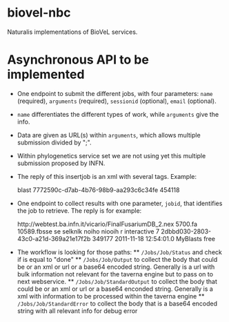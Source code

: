 biovel-nbc
==========

Naturalis implementations of BioVeL services.

Asynchronous API to be implemented
==================================

* One endpoint to submit the different jobs, with four parameters: `name` (required), 
`arguments` (required), `sessionid` (optional), `email` (optional).
* `name` differentiates the different types of work, while `arguments` give the info.
* Data are given as URL(s) within `arguments`, which allows multiple submission 
divided by ";". 
* Within phylogenetics service set we are not using yet this multiple submission proposed 
by INFN.

* The reply of this insertjob is an xml with several tags. Example:

	<Job>
		<Name>blast</Name>
		<Flag>7772590c-d7ab-4b76-98b9-aa293c6c34fe</Flag>
		<JobsID>
			<JobId>454118</JobId>
		</JobsID>
	</Job>

* One endpoint to collect results with one parameter, `jobid`, that identifies the job 
to retrieve. The reply is for example:

	<Jobs>
		<Job>
			<Arguments>http://webtest.ba.infn.it/vicario/FinalFusariumDB_2.nex 5700.fa 10589.fbsse se selknlk noiho niooih r </Arguments>
			<Comment>interactive</Comment>
			<CPUs>7</CPUs>
			<Flag>2dbbd030-2803-43c0-a21d-369a21e17f2b</Flag>
			<Id>349177</Id>
			<LastCheck>2011-11-18 12:54:01.0</LastCheck>
			<Name>MyBlasts</Name>
			<Output/>
			<Provenance/>
			<Status>free</Status>
		</Job>
	</Jobs>

* The workflow is looking for those paths:
** `/Jobs/Job/Status` and check if is equal to "done"
** `/Jobs/Job/Output`  to collect the body that could be or an xml or url or a base64 
encoded string. Generally is a url with bulk information not relevant for the taverna 
engine but to pass on to next webservice.
** `/Jobs/Job/StandardOutput` to collect the body that could be or an xml or url or a 
base64 enconded string. Generally is a xml with information to be processed within the 
taverna engine
** `/Jobs/Job/StandardError` to collect the body that is a base64 encoded string with 
all relevant info for debug error
